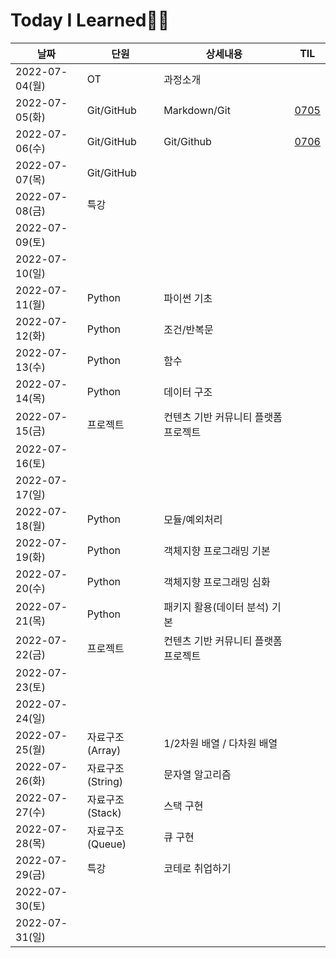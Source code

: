 # Today I Learned👨‍💻

| 날짜           | 단원              | 상세내용                             | TIL    |
| -------------- | ----------------- | ------------------------------------ | ------ |
| 2022-07-04(월) | OT                | 과정소개                             |        |
| 2022-07-05(화) | Git/GitHub        | Markdown/Git                         | [0705](./0705/) |
| 2022-07-06(수) | Git/GitHub        | Git/Github                           | [0706](./0706/)  |
| 2022-07-07(목) | Git/GitHub        |                                      |        |
| 2022-07-08(금) | 특강              |                                      |        |
| 2022-07-09(토) |                   |                                      |        |
| 2022-07-10(일) |                   |                                      |        |
| 2022-07-11(월) | Python            | 파이썬 기초                          |        |
| 2022-07-12(화) | Python            | 조건/반복문                          |        |
| 2022-07-13(수) | Python            | 함수                                 |        |
| 2022-07-14(목) | Python            | 데이터 구조                          |        |
| 2022-07-15(금) | 프로젝트          | 컨텐츠 기반 커뮤니티 플랫폼 프로젝트 |        |
| 2022-07-16(토) |                   |                                      |        |
| 2022-07-17(일) |                   |                                      |        |
| 2022-07-18(월) | Python            | 모듈/예외처리                        |        |
| 2022-07-19(화) | Python            | 객체지향 프로그래밍 기본             |        |
| 2022-07-20(수) | Python            | 객체지향 프로그래밍 심화             |        |
| 2022-07-21(목) | Python            | 패키지 활용(데이터 분석) 기본        |        |
| 2022-07-22(금) | 프로젝트          | 컨텐츠 기반 커뮤니티 플랫폼 프로젝트 |        |
| 2022-07-23(토) |                   |                                      |        |
| 2022-07-24(일) |                   |                                      |        |
| 2022-07-25(월) | 자료구조 (Array)  | 1/2차원 배열 / 다차원 배열           |        |
| 2022-07-26(화) | 자료구조 (String) | 문자열 알고리즘                      |        |
| 2022-07-27(수) | 자료구조 (Stack)  | 스택 구현                            |        |
| 2022-07-28(목) | 자료구조 (Queue)  | 큐 구현                              |        |
| 2022-07-29(금) | 특강              | 코테로 취업하기                      |        |
| 2022-07-30(토) |                   |                                      |        |
| 2022-07-31(일) |                   |                                      |        |
